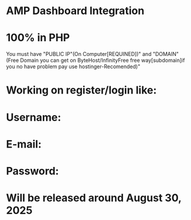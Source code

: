 # AMP Dashboard Integration
# 100% in PHP

You must have "PUBLIC IP"(On Computer[REQUINED])" and "DOMAIN"(Free Domain you can get on ByteHost/InfinityFree  free way[subdomain]if you no have problem pay use hostinger-Recomended)"

# Working on register/login like:
# Username:
# E-mail:
# Password:
# Will be released around August 30, 2025
